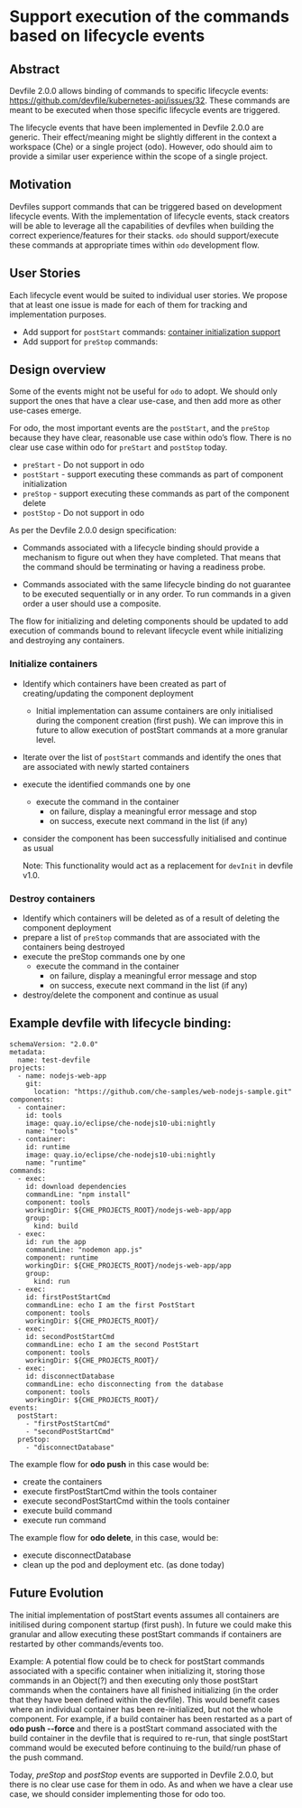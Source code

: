 # Support execution of the commands based on lifecycle events

## Abstract
Devfile 2.0.0 allows binding of commands to specific lifecycle events: https://github.com/devfile/kubernetes-api/issues/32. These commands are meant to be executed when those specific lifecycle events are triggered.

The lifecycle events that have been implemented in Devfile 2.0.0 are generic. Their effect/meaning might be slightly different in the context a workspace (Che) or a single project (odo). However, odo should aim to provide a similar user experience within the scope of a single project.

## Motivation
Devfiles support commands that can be triggered based on development lifecycle events. With the implementation of lifecycle events, stack creators will be able to leverage all the capabilities of devfiles when building the correct experience/features for their stacks. `odo` should support/execute these commands at appropriate times within `odo` development flow.

## User Stories
Each lifecycle event would be suited to individual user stories. We propose that at least one issue is made for each of them for tracking and implementation purposes.

- Add support for `postStart` commands: [container initialization support](https://github.com/openshift/odo/issues/2936)
- Add support for `preStop` commands: 

## Design overview
Some of the events might not be useful for `odo` to adopt. We should only support the ones that have a clear use-case, and then add more as other use-cases emerge.

For odo, the most important events are the `postStart`, and the `preStop` because they have clear, reasonable use case within odo’s flow. There is no clear use case within odo for `preStart` and `postStop` today.

- `preStart` - Do not support in odo
- `postStart` - support executing these commands as part of component initialization
- `preStop` - support executing these commands as part of the component delete
- `postStop` - Do not support in odo

As per the Devfile 2.0.0 design specification: 
- Commands associated with a lifecycle binding should provide a mechanism to figure out when they have completed. That means that the command should be terminating or having a readiness probe.

- Commands associated with the same lifecycle binding do not guarantee to be executed sequentially or in any order. To run commands in a given order a user should use a composite.

The flow for initializing and deleting components should be updated to add execution of commands bound to relevant lifecycle event while initializing and destroying any containers.

### Initialize containers
- Identify which containers have been created as part of creating/updating the component deployment
  - Initial implementation can assume containers are only initialised during the component creation (first push). We can improve this in future to allow execution of postStart commands at a more granular level.
- Iterate over the list of `postStart` commands and identify the ones that are associated with newly started containers
- execute the identified commands one by one
  - execute the command in the container
    - on failure, display a meaningful error message and stop
    - on success, execute next command in the list (if any)
- consider the component has been successfully initialised and continue as usual

  Note: This functionality would act as a replacement for `devInit` in devfile v1.0.

### Destroy containers
- Identify which containers will be deleted as of a result of deleting the component deployment
- prepare a list of `preStop` commands that are associated with the containers being destroyed
- execute the preStop commands one by one
  - execute the command in the container
    - on failure, display a meaningful error message and stop
    - on success, execute next command in the list (if any)
- destroy/delete the component and continue as usual

## Example devfile with lifecycle binding:
```
schemaVersion: "2.0.0"
metadata:
  name: test-devfile
projects:
  - name: nodejs-web-app
    git: 
      location: "https://github.com/che-samples/web-nodejs-sample.git"
components:
  - container:
    id: tools
    image: quay.io/eclipse/che-nodejs10-ubi:nightly
    name: "tools"
  - container:
    id: runtime
    image: quay.io/eclipse/che-nodejs10-ubi:nightly
    name: "runtime"
commands:
  - exec:
    id: download dependencies
    commandLine: "npm install"
    component: tools
    workingDir: ${CHE_PROJECTS_ROOT}/nodejs-web-app/app
    group:
      kind: build
  - exec:
    id: run the app
    commandLine: "nodemon app.js"
    component: runtime
    workingDir: ${CHE_PROJECTS_ROOT}/nodejs-web-app/app 
    group:
      kind: run 
  - exec:
    id: firstPostStartCmd
    commandLine: echo I am the first PostStart
    component: tools
    workingDir: ${CHE_PROJECTS_ROOT}/
  - exec:
    id: secondPostStartCmd
    commandLine: echo I am the second PostStart
    component: tools
    workingDir: ${CHE_PROJECTS_ROOT}/
  - exec:
    id: disconnectDatabase
    commandLine: echo disconnecting from the database
    component: tools
    workingDir: ${CHE_PROJECTS_ROOT}/
events:
  postStart:
    - "firstPostStartCmd"
    - "secondPostStartCmd"
  preStop:
    - "disconnectDatabase"
```

The example flow for **odo push** in this case would be:
 - create the containers
 - execute firstPostStartCmd within the tools container
 - execute secondPostStartCmd within the tools container
 - execute build command
 - execute run command

 The example flow for **odo delete**, in this case, would be:
 - execute disconnectDatabase
 - clean up the pod and deployment etc. (as done today)
 
## Future Evolution

The initial implementation of postStart events assumes all containers are initilised during component startup (first push). In future we could make this granular and allow executing these postStart commands if containers are restarted by other commands/events too. 

Example: A potential flow could be to check for postStart commands associated with a specific container when initializing it, storing those commands in an Object(?) and then executing only those postStart commands when the containers have all finished initializing (in the order that they have been defined within the devfile). This would benefit cases where an individual container has been re-initialized, but not the whole component. For example, if a build container has been restarted as a part of **odo push --force** and there is a postStart command associated with the build container in the devfile that is required to re-run, that single postStart command would be executed before continuing to the build/run phase of the push command.

Today, *preStop* and *postStop* events are supported in Devfile 2.0.0, but there is no clear use case for them in odo. As and when we have a clear use case, we should consider implementing those for odo too.